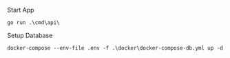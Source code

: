 Start App
```
go run .\cmd\api\
```
Setup Database
```
docker-compose --env-file .env -f .\docker\docker-compose-db.yml up -d
```

